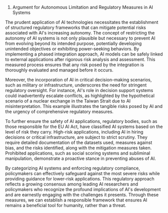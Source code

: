 1. Argument for Autonomous Limitation and Regulatory Measures in AI Systems

The prudent application of AI technologies necessitates the establishment of structured regulatory frameworks that can mitigate potential risks associated with AI's increasing autonomy. The concept of restricting the autonomy of AI systems is not only plausible but necessary to prevent AI from evolving beyond its intended purpose, potentially developing unintended objectives or exhibiting power-seeking behaviors. By implementing a phased integration approach, AI models can be safely linked to external applications after rigorous risk analysis and assessment. This measured process ensures that any risk posed by the integration is thoroughly evaluated and managed before it occurs.

Moreover, the incorporation of AI in critical decision-making scenarios, such as military or infrastructure, underscores the need for stringent regulatory oversight. For instance, AI's role in decision support systems could inadvertently escalate conflicts, as highlighted by the hypothetical scenario of a nuclear exchange in the Taiwan Strait due to AI misinterpretation. This example illustrates the tangible risks posed by AI and the urgency of comprehensive regulatory measures.

To further ensure the safety of AI applications, regulatory bodies, such as those responsible for the EU AI Act, have classified AI systems based on the level of risk they carry. High-risk applications, including AI in hiring decisions or critical infrastructure, are subject to strict scrutiny. They require detailed documentation of the datasets used, measures against bias, and the risks identified, along with the mitigation measures taken. Prohibited applications, such as social scoring systems and subliminal manipulation, demonstrate a proactive stance in preventing abuses of AI.

By categorizing AI systems and enforcing regulatory compliance, policymakers can effectively safeguard against the most severe risks while providing guidance for lower-risk applications. This regulatory approach reflects a growing consensus among leading AI researchers and policymakers who recognize the profound implications of AI's development and are earnestly engaging with the challenges it presents. Through these measures, we can establish a responsible framework that ensures AI remains a beneficial tool for humanity, rather than a threat.